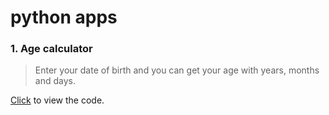 # python apps
### 1. Age calculator
> Enter your date of birth and you can get your age with years, months and days.

[Click](https://github.com/larrydanny/python-apps/blob/master/age_calculator.py) to view the code.
